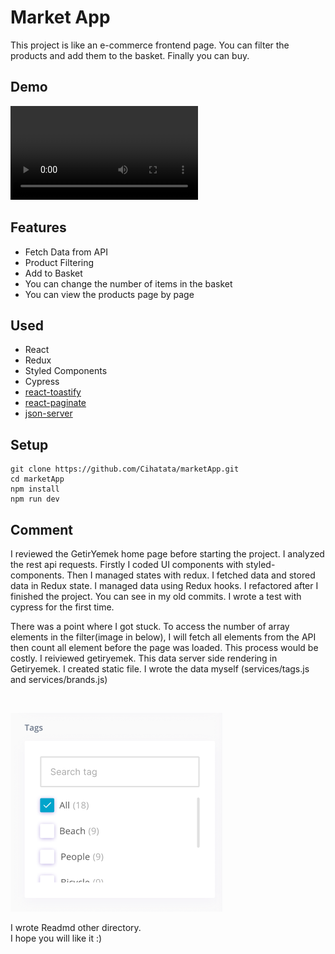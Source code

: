 # Market App
This project is like an e-commerce frontend page. You can filter the products and add them to the basket. Finally you can buy.

## Demo

![](./docs/marketapp.mov)
## Features
- Fetch Data from API
- Product Filtering
- Add to Basket
- You can change the number of items in the basket
- You can view the products page by page

## Used

- React
- Redux
- Styled Components
- Cypress
- [react-toastify](https://fkhadra.github.io/react-toastify/introduction/)
- [react-paginate](https://www.npmjs.com/package/react-paginate)
- [json-server](https://github.com/typicode/json-server) 

## Setup
```
git clone https://github.com/Cihatata/marketApp.git
cd marketApp
npm install
npm run dev
```

## Comment
I reviewed the GetirYemek home page before starting the project. I analyzed the rest api requests. Firstly I coded UI components with styled-components. Then I managed states with redux. I fetched data and stored data in Redux state. I managed data using Redux hooks. I refactored after I finished the project. You can see in my old commits. I wrote a test with cypress for the first time.

There was a point where I got stuck. To access the number of array elements in the filter(image in below), I will fetch all elements from the API then count all element before the page was loaded. This process would be costly. I reiviewed getiryemek. This data server side rendering in Getiryemek. I created static file. I wrote the data myself (services/tags.js and services/brands.js)

<br>

![](./docs/tags.png)

I wrote Readmd other directory.
<br>
I hope you will like it :)